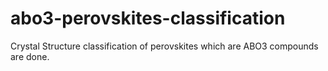 # abo3-perovskites-classification


Crystal Structure classification of perovskites which are ABO3 compounds are done. 
